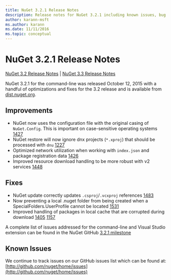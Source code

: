 ```yaml
---
title: NuGet 3.2.1 Release Notes
description: Release notes for NuGet 3.2.1 including known issues, bug fixes, added features, and DCRs.
author: karann-msft
ms.author: karann
ms.date: 11/11/2016
ms.topic: conceptual
---
```


# NuGet 3.2.1 Release Notes

[NuGet 3.2 Release Notes](../release-notes/nuget-3.2.md) | [NuGet 3.3 Release Notes](../release-notes/nuget-3.3.md)

NuGet 3.2.1 for the command-line was released October 12, 2015 with a handful of optimizations and fixes for the 3.2 release and is available from [dist.nuget.org](http://dist.nuget.org/index.html).

## Improvements

* NuGet now uses the configuration file with the original casing of `NuGet.Config`.  This is important on case-sensitive operating systems [1427](https://github.com/NuGet/Home/issues/1427)
* NuGet restore will now ignore dnx projects (`*.xproj`) that should be processed with `dnu` [1227](https://github.com/NuGet/Home/issues/1227)
* Optimized network utilization when working with `index.json` and package registration data [1426](https://github.com/NuGet/Home/issues/1426)
* Improved resource download handling to be more robust with v2 services [1448](https://github.com/NuGet/Home/issues/1448)

## Fixes

* NuGet update correctly updates `.csproj`/`.vcxproj` references [1483](https://github.com/NuGet/Home/issues/1483)
* Now preventing a local .nuget folder from being created when a SpecialFolders.UserProfile cannot be located [1531](https://github.com/NuGet/Home/issues/1531)
* Improved handling of packages in local cache that are corrupted during download [1405](https://github.com/NuGet/Home/issues/1405) [1157](https://github.com/NuGet/Home/issues/1157)

A complete list of issues addressed for the command-line and Visual Studio extension can be found in the NuGet GitHub [3.2.1 milestone](https://github.com/NuGet/Home/issues?q=milestone%3A3.2.1+is%3Aclosed)

## Known Issues

We continue to track issues on our GitHub issues list which can be found at: [http://github.com/nuget/home/issues](http://github.com/nuget/home/issues)